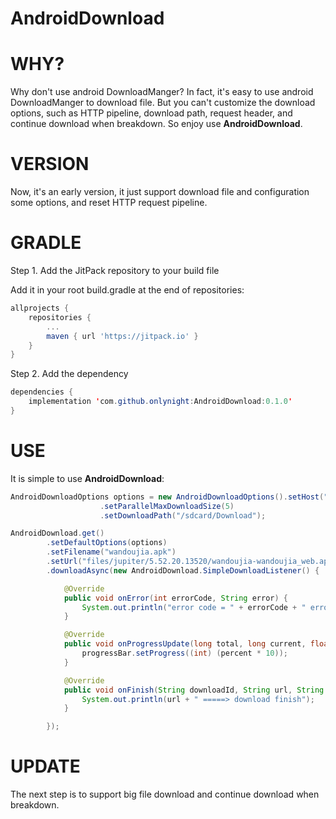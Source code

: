 AndroidDownload
===============

# WHY?

Why don't use android DownloadManger? In fact, it's easy to use android DownloadManger to download file. But you can't customize the download options, such as HTTP pipeline, download path, request header, and continue download when breakdown. So enjoy use **AndroidDownload**.

# VERSION

Now, it's an early version, it just support download file and configuration some options, and reset HTTP request pipeline.

# GRADLE

Step 1. Add the JitPack repository to your build file

Add it in your root build.gradle at the end of repositories:

```gradle
allprojects {
    repositories {
        ...
        maven { url 'https://jitpack.io' }
    }
}
```

Step 2. Add the dependency

```java
dependencies {
    implementation 'com.github.onlynight:AndroidDownload:0.1.0'
}
```

# USE

It is simple to use **AndroidDownload**:

```java
AndroidDownloadOptions options = new AndroidDownloadOptions().setHost("http://nc-release.wdjcdn.com/")
                    .setParallelMaxDownloadSize(5)
                    .setDownloadPath("/sdcard/Download");

AndroidDownload.get()
        .setDefaultOptions(options)
        .setFilename("wandoujia.apk")
        .setUrl("files/jupiter/5.52.20.13520/wandoujia-wandoujia_web.apk")
        .downloadAsync(new AndroidDownload.SimpleDownloadListener() {

            @Override
            public void onError(int errorCode, String error) {
                System.out.println("error code = " + errorCode + " error msg = " + error);
            }

            @Override
            public void onProgressUpdate(long total, long current, float percent) {
                progressBar.setProgress((int) (percent * 10));
            }

            @Override
            public void onFinish(String downloadId, String url, String path) {
                System.out.println(url + " =====> download finish");
            }

        });
```

# UPDATE

The next step is to support big file download and continue download when breakdown.
